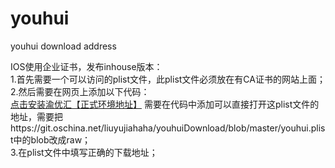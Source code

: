# youhui
youhui download address

IOS使用企业证书，发布inhouse版本：<br>
1.首先需要一个可以访问的plist文件，此plist文件必须放在有CA证书的网站上面；<br>
2.然后需要在网页上添加以下代码：<br>
		<a href='itms-services://?action=download-manifest&url=https://git.oschina.net/liuyujiahaha/youhuiDownload/raw/master/youhui_release.plist'>点击安装渝优汇【正式环境地址】</a> 
需要在代码中添加可以直接打开这plist文件的地址，需要把https://git.oschina.net/liuyujiahaha/youhuiDownload/blob/master/youhui.plist中的blob改成raw；<br>
3.在plist文件中填写正确的下载地址；
